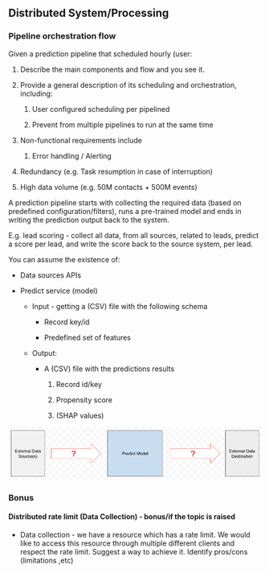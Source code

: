 Distributed System/Processing
-----------------------------

### Pipeline orchestration flow

Given a prediction pipeline that scheduled hourly (user:

1.  Describe the main components and flow and you see it.

2.  Provide a general description of its scheduling and orchestration, including:

    1.  User configured scheduling per pipelined

    2.  Prevent from multiple pipelines to run at the same time

3.  Non-functional requirements include 
    
    1.  Error handling / Alerting

2.  Redundancy (e.g. Task resumption in case of interruption)

3.  High data volume (e.g. 50M contacts + 500M events)


A prediction pipeline starts with collecting the required data (based on predefined configuration/filters), runs a pre-trained model and ends in writing the prediction output back to the system.

E.g. lead scoring - collect all data, from all sources, related to leads, predict a score per lead, and write the score back to the source system, per lead. 

You can assume the existence of:

*   Data sources APIs

*   Predict service (model)

    *   Input - getting a (CSV) file with the following schema

        *   Record key/id

        *   Predefined set of features

    *   Output:

        *   A (CSV) file with the predictions results

            1.  Record id/key

            2.  Propensity score

            3.  (SHAP values)

![Diagram](./system_design.png)

### Bonus
#### Distributed rate limit (Data Collection) - bonus/if the topic is raised

*   Data collection - we have a resource which has a rate limit. We would like to access this resource through multiple different clients and respect the rate limit. Suggest a way to achieve it. Identify pros/cons (limitations ,etc)